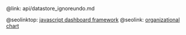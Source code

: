@link: api/datastore_ignoreundo.md

@seolinktop: [javascript dashboard framework](https://webix.com)
@seolink: [organizational chart](https://webix.com/widget/organogram/)